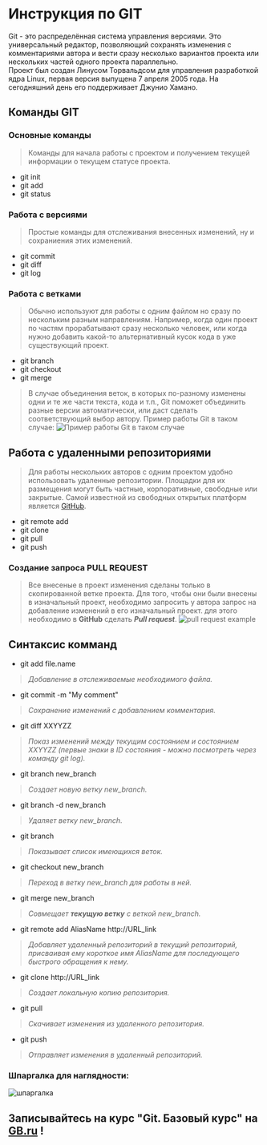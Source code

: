 # Инструкция по GIT

Git - это распределённая система управления версиями. Это универсальный редактор, позволяющий сохранять изменения с комментариями автора и вести сразу несколько вариантов проекта или нескольких частей одного проекта параллельно.\
Проект был создан Линусом Торвальдсом для управления разработкой ядра Linux, первая версия выпущена 7 апреля 2005 года. На сегодняшний день его поддерживает Джунио Хамано.
 
## Команды GIT

### Основные команды
> Команды для начала работы c проектом и получением текущей информации о текущем статусе проекта.
* git init
* git add
* git status

### Работа с версиями
> Простые команды для отслеживания внесенных изменений, ну и сохраниения этих изменений.
* git commit
* git diff
* git log

### Работа с ветками
> Обычно используют для работы с одним файлом но сразу по нескольким разным направлениям. Например, когда один проект по частям прорабатывают сразу несколько человек, или когда нужно добавить какой-то альтернативный кусок кода в уже существующий проект.
* git branch
* git checkout
* git merge

> В случае объединения веток, в которых по-разному изменены одни и те же части текста, кода и т.п., Git поможет объединить разные версии автоматически, или даст сделать соответствующий выбор автору.
> Пример работы Git в таком случае:
> ![Пример работы Git в таком случае](/Folder_to_ignore/merge_conflict.jpg)

## Работа с удаленными репозиториями
> Для работы нескольких авторов с одним проектом удобно использовать удаленные репозитории. Площадки для их размещения могут быть частные, корпоративные, свободные или закрытые. Самой известной из свободных открытых платформ является [GitHub](http://GitHub.com).
* git remote add
* git clone
* git pull
* git push
### Создание запроса  PULL REQUEST
> Все внесеные в проект изменения сделаны только в скопированной ветке проекта. Для того, чтобы они были внесены в изначальный проект, необходимо запросить у автора запрос на добавление изменений в его изначальный проект. для этого необходимо в __GitHub__ сделать *__Pull request__*.
![pull request example](https://sdtimes.com/wp-content/uploads/2019/02/draft-pull-requests.png)

## Синтаксис комманд

* git add file.name
> _Добавление в отслеживаемые необходимого файла._
* git commit -m "My comment"
> _Сохранение изменений с добавлением комментария._
* git diff XXYYZZ
> _Показ изменений между текущим состоянием и состоянием XXYYZZ (первые знаки в ID состояния - можно посмотреть через команду git log)._
* git branch new_branch
> _Создает новую ветку new_branch._
* git branch -d new_branch
> _Удаляет ветку new_branch._
* git branch
> _Показывает список имеющихся веток._
* git checkout new_branch
> _Переход в ветку new_branch для работы в ней._
* git merge new_branch
> _Совмещает **текущую ветку** с веткой new_branch._
* git remote add AliasName http://URL_link
> _Добавляет удаленный репозиторий в текущий репозиторий, присваивая ему короткое имя AliasName для последующего быстрого обращения к нему._
* git clone http://URL_link
> _Создает локальную копию репозитория._
* git pull
> _Скачивает изменения из удаленного репозитория._
* git push
> _Отправляет изменения в удаленный репозиторий._

### Шпаргалка для наглядности:
![шпаргалка](https://blogger.googleusercontent.com/img/b/R29vZ2xl/AVvXsEjcKLfidttrQb_N2n_LEq2lWoD8xp0Uvb3mR6BpkR4U7zbfAvRtn_n-sDI4OyOF1-8BoKKbYaST2AdsiHPsU8Yu0guwU4kd7O2yLBq5623o3j314D5SbN9nmdX77OV28_GVq1bN87mQu8B-d2cxuQAeblgRRzeDHUbcseGhL92Dx6-qE3yyVVAA4meOTg/s2339/git-cheat-sheet-1.png)

## Записывайтесь на курс "**Git. Базовый курс**" на [GB.ru](https://gb.ru/courses/1117) !